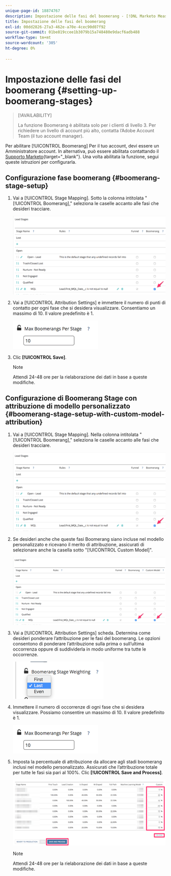 ```yaml
---
unique-page-id: 18874767
description: Impostazione delle fasi del boomerang - [!DNL Marketo Measure] - Documentazione del prodotto
title: Impostazione delle fasi del boomerang
exl-id: 00dd2826-27a3-462e-a70e-4cec90d07f92
source-git-commit: 01be819ccee1b3079b15a748480e9dacf6adb488
workflow-type: tm+mt
source-wordcount: '305'
ht-degree: 0%

---
```


# Impostazione delle fasi del boomerang {#setting-up-boomerang-stages}

>[!AVAILABILITY]
>
>La funzione Boomerang è abilitata solo per i clienti di livello 3. Per richiedere un livello di account più alto, contatta l’Adobe Account Team (il tuo account manager).

Per abilitare [!UICONTROL Boomerang] Per il tuo account, devi essere un Amministratore account. In alternativa, può essere abilitata contattando il [Supporto Marketo](https://nation.marketo.com/t5/support/ct-p/Support){target="_blank"}. Una volta abilitata la funzione, segui queste istruzioni per configurarla.

## Configurazione fase boomerang {#boomerang-stage-setup}

1. Vai a [!UICONTROL Stage Mapping]. Sotto la colonna intitolata &quot;[!UICONTROL Boomerang],&quot; seleziona le caselle accanto alle fasi che desideri tracciare.

   ![](assets/1-2.png)

1. Vai a [!UICONTROL Attribution Settings] e immettere il numero di punti di contatto per ogni fase che si desidera visualizzare. Consentiamo un massimo di 10. Il valore predefinito è 1.

   ![](assets/2-2.png)

1. Clic **[!UICONTROL Save]**.

   >[!NOTE]
   >
   >Attendi 24-48 ore per la rielaborazione dei dati in base a queste modifiche.

## Configurazione di Boomerang Stage con attribuzione di modello personalizzato {#boomerang-stage-setup-with-custom-model-attribution}

1. Vai a [!UICONTROL Stage Mapping]. Nella colonna intitolata &quot;[!UICONTROL Boomerang],&quot; seleziona le caselle accanto alle fasi che desideri tracciare.

   ![](assets/3-1.png)

1. Se desideri anche che queste fasi Boomerang siano incluse nel modello personalizzato e ricevano il merito di attribuzione, assicurati di selezionare anche la casella sotto &quot;[!UICONTROL Custom Model]&quot;.

   ![](assets/4-1.png)

1. Vai a [!UICONTROL Attribution Settings] scheda. Determina come desideri ponderare l’attribuzione per le fasi del boomerang. Le opzioni consentono di ponderare l’attribuzione sulla prima o sull’ultima occorrenza oppure di suddividerla in modo uniforme tra tutte le occorrenze.

   ![](assets/5-1.png)

1. Immettere il numero di occorrenze di ogni fase che si desidera visualizzare. Possiamo consentire un massimo di 10. Il valore predefinito è 1.

   ![](assets/6-1.png)

1. Imposta la percentuale di attribuzione da allocare agli stadi boomerang inclusi nel modello personalizzato. Assicurati che l’attribuzione totale per tutte le fasi sia pari al 100%. Clic **[!UICONTROL Save and Process]**.

   ![](assets/7-1.png)

   >[!NOTE]
   >
   >Attendi 24-48 ore per la rielaborazione dei dati in base a queste modifiche.
